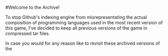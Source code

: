 #Welcome to the Archive!

To stop Github's indexing engine from misrepresentating the actual composition of programming languages used in the most recent version of this game, I've decided to keep all previous versions of the game in compressed tar files.

In case you would for any reason like to revisit these archived versions of the 
